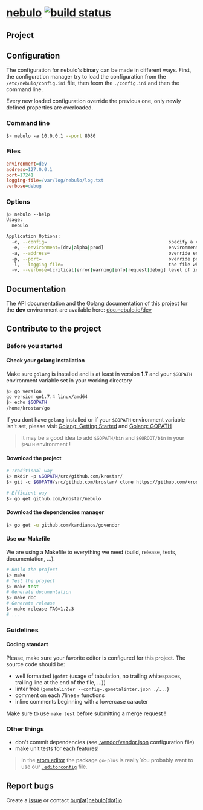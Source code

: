 # [nebulo](https://github.com/krostar/nebulo) [![build status](https://travis-ci.org/krostar/nebulo.svg?branch=dev)](https://travis-ci.org/krostar/nebulo)
## Project

## Configuration
The configuration for nebulo's binary can be made in different ways.
First, the configuration manager try to load the configuration from the `/etc/nebulo/config.ini` file, then feom the `./config.ini` and then the command line.

Every new loaded configuration override the previous one, only newly defined properties are overloaded.

### Command line
```sh
$> nebulo -a 10.0.0.1 --port 8080
```

### Files
```INI
environment=dev
address=127.0.0.1
port=17241
logging-file=/var/log/nebulo/log.txt
verbose=debug
```

### Options
```sh
$> nebulo --help
Usage:
  nebulo

Application Options:
  -c, --config=                                             specify a configuration file (be cautious on infinite-recursive-configuration)
  -e, --environment=[dev|alpha|prod]                        environment to use for external services connection purpose - this parameter is required
  -a, --address=                                            override environment address to use to listen to (default: depend on -e (environment))
  -p, --port=                                               override port to use to listen to (default: depend on -e (environment))
  -l, --logging-file=                                       the file where write the log (if not defined, logs are writted on standart output)
  -v, --verbose=[critical|error|warning|info|request|debug] level of information write on standart output or in a file (default: debug)
```


## Documentation
The API documentation and the Golang documentation of this project for the **dev** environment are available here: [doc.nebulo.io/dev](https://doc.nebulo.io/dev)

## Contribute to the project
### Before you started
#### Check your golang installation
Make sure `golang` is installed and is at least in version **1.7** and your `$GOPATH` environment variable set in your working directory
```sh
$> go version
go version go1.7.4 linux/amd64
$> echo $GOPATH
/home/krostar/go
```

If you dont have `golang` installed or if your `$GOPATH` environment variable isn't set, please visit [Golang: Getting Started](https://golang.org/doc/install) and [Golang: GOPATH](https://golang.org/doc/code.html#GOPATH)

> It may be a good idea to add `$GOPATH/bin` and `$GOROOT/bin` in your `$PATH` environment !

#### Download the project
```sh
# Traditional way
$> mkdir -p $GOPATH/src/github.com/krostar/
$> git -c $GOPATH/src/github.com/krostar/ clone https://github.com/krostar/nebulo.git

# Efficient way
$> go get github.com/krostar/nebulo
```

#### Download the dependencies manager
```sh
$> go get -u github.com/kardianos/govendor
```

#### Use our Makefile
We are using a Makefile to everything we need (build, release, tests, documentation, ...).
```sh
# Build the project
$> make
# Test the project
$> make test
# Generate documentation
$> make doc
# Generate release
$> make release TAG=1.2.3
# ...
```


### Guidelines
#### Coding standart
Please, make sure your favorite editor is configured for this project. The source code should be:
- well formatted (`gofmt` (usage of tabulation, no trailing whitespaces, trailing line at the end of the file, ...))
- linter free (`gometalinter --config=.gometalinter.json ./...`)
- comment on each 7lines+ functions
- inline comments beginning with a lowercase caracter

Make sure to use `make test` before submitting a merge request !

### Other things
- don't commit dependencies (see [.vendor/vendor.json](https://github.com/kardianos/govendor) configuration file)
- make unit tests for each features!

> In the [atom editor](https://atom.io/) the package `go-plus` is really
> You probably want to use our [`.editorconfig`](http://editorconfig.org) file.

## Report bugs
Create a [issue](https://github.com/krostar/nebulo/issues) or contact [bug[at]nebulo[dot]io](mailto:bug@nebulo.io)
